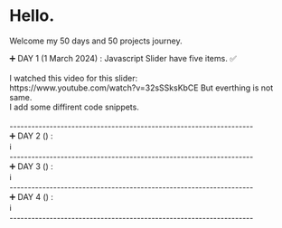 <h1>Hello.</h1> 
<p>Welcome my 50 days and 50 projects journey.</p>

<p>
  ➕ DAY 1 (1 March 2024) : Javascript Slider have five items. ✅ <br>
  <br> 
  I watched this video for this slider: <br>
  https://www.youtube.com/watch?v=32sSSksKbCE But everthing is not same.<br>
  I add some diffirent code snippets. <br><br>
-------------------------------------------------------------------<br>
➕ DAY 2 () :<br>
  ℹ️<br>
-------------------------------------------------------------------<br>
➕ DAY 3 () :<br>
  ℹ️<br>
-------------------------------------------------------------------<br>
➕ DAY 4 () :<br>
  ℹ️<br>
-------------------------------------------------------------------<br>

</p>
